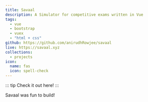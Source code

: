 ```yaml
---
title: Savaal
description: A Simulator for competitive exams written in Vue
tags:
  - vue
  - bootstrap
  - vuex
  - "html + css"
github: https://github.com/anirudhRowjee/savaal
live: https://savaal.xyz
collections:
  - projects
icon:
  name: fas
  icon: spell-check
---
```


::: tip
Check it out here!
:::

Savaal was fun to build!
